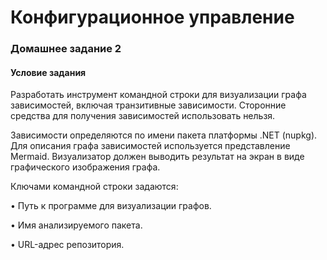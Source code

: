 # Конфигурационное управление


### Домашнее задание 2
#### Условие задания

Разработать инструмент командной строки для визуализации графа
зависимостей, включая транзитивные зависимости. Сторонние средства для
получения зависимостей использовать нельзя.

Зависимости определяются по имени пакета платформы .NET (nupkg). Для
описания графа зависимостей используется представление Mermaid.
Визуализатор должен выводить результат на экран в виде графического
изображения графа.

Ключами командной строки задаются:

• Путь к программе для визуализации графов.

• Имя анализируемого пакета.

• URL-адрес репозитория.



